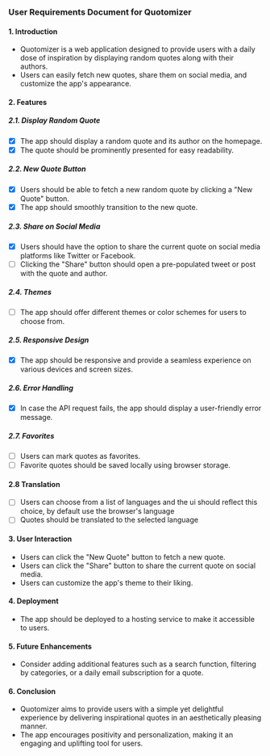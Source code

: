 ### User Requirements Document for Quotomizer

#### 1. Introduction

- Quotomizer is a web application designed to provide users with a daily dose of inspiration by displaying random quotes along with their authors.
- Users can easily fetch new quotes, share them on social media, and customize the app's appearance.

#### 2. Features

##### 2.1. Display Random Quote

- [x] The app should display a random quote and its author on the homepage.
- [x] The quote should be prominently presented for easy readability.

##### 2.2. New Quote Button

- [x] Users should be able to fetch a new random quote by clicking a "New Quote" button.
- [x] The app should smoothly transition to the new quote.

##### 2.3. Share on Social Media

- [x] Users should have the option to share the current quote on social media platforms like Twitter or Facebook.
- [ ] Clicking the "Share" button should open a pre-populated tweet or post with the quote and author.

##### 2.4. Themes

- [ ] The app should offer different themes or color schemes for users to choose from.

##### 2.5. Responsive Design

- [x] The app should be responsive and provide a seamless experience on various devices and screen sizes.

##### 2.6. Error Handling

- [x] In case the API request fails, the app should display a user-friendly error message.

##### 2.7. Favorites

- [ ] Users can mark quotes as favorites.
- [ ] Favorite quotes should be saved locally using browser storage.

#### 2.8 Translation
- [ ] Users can choose from a list of languages and the ui should reflect this choice, by default use the browser's language
- [ ] Quotes should be translated to the selected language

#### 3. User Interaction

- Users can click the "New Quote" button to fetch a new quote.
- Users can click the "Share" button to share the current quote on social media.
- Users can customize the app's theme to their liking.

#### 4. Deployment

- The app should be deployed to a hosting service to make it accessible to users.

#### 5. Future Enhancements

- Consider adding additional features such as a search function, filtering by categories, or a daily email subscription for a quote.

#### 6. Conclusion

- Quotomizer aims to provide users with a simple yet delightful experience by delivering inspirational quotes in an aesthetically pleasing manner.
- The app encourages positivity and personalization, making it an engaging and uplifting tool for users.
